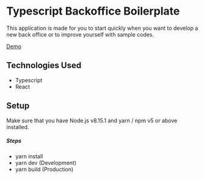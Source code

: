 <h1>Typescript Backoffice Boilerplate</h1>
<p>This application is made for you to start quickly when you want to develop a new back office or to improve yourself with sample codes.</p>
<p>
    <a href="https://typescript-backoffice.herokuapp.com/">Demo</a>
<p>
<h2>Technologies Used</h2>
<ul>
<li>Typescript</li>
<li>React</li>
</ul>
<h2>Setup</h2>
<p>Make sure that you have Node.js v8.15.1 and yarn / npm v5 or above installed.</p>
<h5>Steps</h5>
<ul>
<li>yarn install</li>
<li>yarn dev (Development)</li>
<li>yarn build (Production)</li>
</ul>
